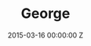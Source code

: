 ---
title: George
image: "/uploads/george-acadomia.jpg"
brand: Acadomia
agency:
production-company: Humanseven
date: 2015-03-16 00:00:00 Z
director: Jeppe Ronde
with:
imdb:
video: 281612110
layout: project
is-in-production: 
---